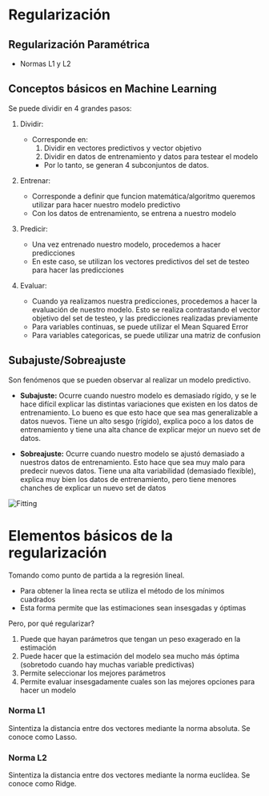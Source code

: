 # Regularización

## Regularización Paramétrica

- Normas L1 y L2

## Conceptos básicos en Machine Learning

Se puede dividir en 4 grandes pasos:

1. Dividir:
    - Corresponde en:
        1. Dividir en vectores predictivos y vector objetivo
        2. Dividir en datos de entrenamiento y datos para testear el modelo
        - Por lo tanto, se generan 4 subconjuntos de datos.
2. Entrenar:
    - Corresponde a definir que funcion matemática/algoritmo queremos utilizar para hacer nuestro modelo predictivo
    - Con los datos de entrenamiento, se entrena a nuestro modelo

3. Predicir:
    - Una vez entrenado nuestro modelo, procedemos a hacer predicciones
    - En este caso, se utilizan los vectores predictivos del set de testeo para hacer las predicciones

4. Evaluar:
    - Cuando ya realizamos nuestra predicciones, procedemos a hacer la evaluación de nuestro modelo. Esto se realiza contrastando el vector objetivo del set de testeo, y las predicciones realizadas previamente
    - Para variables continuas, se puede utilizar el Mean Squared Error
    - Para variables categoricas, se puede utilizar una matriz de confusion

## Subajuste/Sobreajuste

Son fenómenos que se pueden observar al realizar un modelo predictivo.

- **Subajuste:** Ocurre cuando nuestro modelo es demasiado rígido, y se le hace difícil explicar las distintas variaciones que existen en los datos de entrenamiento. Lo bueno es que esto hace que sea mas generalizable a datos nuevos. Tiene un alto sesgo (rígido), explica poco a los datos de entrenamiento y tiene una alta chance de explicar mejor un nuevo set de datos.

- **Sobreajuste:** Ocurre cuando nuestro modelo se ajustó demasiado a nuestros datos de entrenamiento. Esto hace que sea muy malo para predecir nuevos datos. Tiene una alta variabilidad (demasiado flexible), explica muy bien los datos de entrenamiento, pero tiene menores chanches de explicar un nuevo set de datos

![Fitting](https://media.geeksforgeeks.org/wp-content/cdn-uploads/20190523171258/overfitting_2.png)


# Elementos básicos de la regularización

Tomando como punto de partida a la regresión lineal.

- Para obtener la linea recta se utiliza el método de los mínimos cuadrados
- Esta forma permite que las estimaciones sean insesgadas y óptimas

Pero, por qué regularizar?

1. Puede que hayan parámetros que tengan un peso exagerado en la estimación
2. Puede hacer que la estimación del modelo sea mucho más óptima (sobretodo cuando hay muchas variable predictivas)
3. Permite seleccionar los mejores parámetros
4. Permite evaluar insesgadamente cuales son las mejores opciones para hacer un modelo

### Norma L1

Sintentiza la distancia entre dos vectores mediante la norma absoluta. Se conoce como Lasso.

### Norma L2

Sintentiza la distancia entre dos vectores mediante la norma euclídea. Se conoce como Ridge.